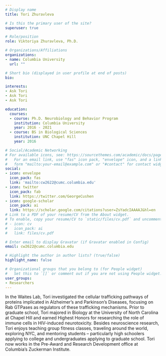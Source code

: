 ```yaml
---
# Display name
title: Tori Zhuravleva

# Is this the primary user of the site?
superuser: true

# Role/position
role: Viktoriya Zhuravleva, Ph.D. 

# Organizations/Affiliations
organizations:
- name: Columbia University
  url: ""

# Short bio (displayed in user profile at end of posts)
bio: 

interests:
- Ask Tori
- Ask Tori
- Ask Tori

education:
  courses:
  - course: Ph.D. Neurobiology and Behavior Program
    institution: Columbia University
    year: 2016 - 2021
  - course: BS in Biological Sciences
    institution: UNC Chapel Hill
    year: 2016

# Social/Academic Networking
# For available icons, see: https://sourcethemes.com/academic/docs/page-builder/#icons
#   For an email link, use "fas" icon pack, "envelope" icon, and a link in the
#   form "mailto:your-email@example.com" or "#contact" for contact widget.
social:
- icon: envelope
  icon_pack: fas
  link: 'mailto:cw2622@cumc.columbia.edu'
- icon: twitter
  icon_pack: fab
  link: https://twitter.com/GeorgeCushen
- icon: google-scholar
  icon_pack: ai
  link: https://scholar.google.com/citations?user=ZsYadcIAAAAJ&hl=en
# Link to a PDF of your resume/CV from the About widget.
# To enable, copy your resume/CV to `static/files/cv.pdf` and uncomment the lines below.
# - icon: cv
#   icon_pack: ai
#   link: files/cv.pdf

# Enter email to display Gravatar (if Gravatar enabled in Config)
email: cw2622@cumc.columbia.edu

# Highlight the author in author lists? (true/false)
highlight_name: false

# Organizational groups that you belong to (for People widget)
#   Set this to `[]` or comment out if you are not using People widget.
user_groups:
- Researchers
---
```


In the Waites Lab, Tori investigated the cellular trafficking pathways of proteins implicated in Alzheimer’s and Parkinson’s Diseases, focusing on Rab GTPases as regulators of these trafficking mechanisms. Prior to graduate school, Tori majored in Biology at the University of North Carolina at Chapel Hill and earned Highest Honors for researching the role of immune cells in HIV-induced neurotoxicity. Besides neuroscience research, Tori enjoys teaching group fitness classes, traveling around the world, exploring NYC, and mentoring students – particularly high schoolers applying to college and undergraduates applying to graduate school. Tori now works in the Pre-Award and Research Development office at Columbia’s Zuckerman Institute.  
